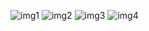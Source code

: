 ![img1](./MinhHoa/im1.jpg)
![img2](./MinhHoa/im2.jpg)
![img3](./MinhHoa/im3.jpg)
![img4](./MinhHoa/im4.jpg)